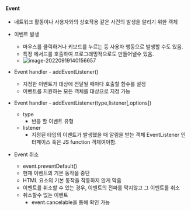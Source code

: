 #### Event

- 네트워크 활동이나 사용자와의 상호작용 같은 사건의 발생을 알리기 위한 객체
- 이벤트 발생
  - 마우스를 클릭하거나 키보드를 누르는 등 사용자 행동으로 발생할 수도 있음.
  - 특정 메서드를 호출하여 프로그래밍적으로도 만들어낼수 있음.
  - ![image-20220919140156657](C:\Users\wnsgh\AppData\Roaming\Typora\typora-user-images\image-20220919140156657.png)

- Event handler - addEventListener()
  - 지정한 이벤트가 대상에 전달될 때마다 호출할 함수를 설정
  - 이벤트를 지원하는 모든 객체를 대상으로 지정 가능
- Event handler - addEventListener(type,listener[,options])
  - type
    - 반응 할 이벤트 유형
  - listener
    - 지정된 타입의 이벤트가 발생했을 때 알림을 받는 객체 EventListener 인터페이스 혹은 JS function 객체여야함.
- Event 취소
  - event.preventDefault()
  - 현재 이벤트의 기본 동작을 중단
  - HTML 요소의 기본 동작을 작동하지 않게 막음
  - 이벤트를 취소할 수 있는 경우, 이벤트의 전파를 막지않고 그 이벤트를 취소
  - 취소할수 없는 이벤트
    - event.cancelable을 통해 확인 가능

